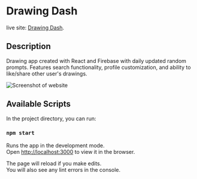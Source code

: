 # Drawing Dash

live site: [Drawing Dash](https://drawingdash.com/).

## Description

Drawing app created with React and Firebase with daily updated random prompts. Features search functionality, profile customization, and ability to like/share other user's drawings.

<!-- screenshot of homepage here -->

![Screenshot of website](https://i.gyazo.com/961e9be0427c8298ca89b5b19a85d239.png)

## Available Scripts

In the project directory, you can run:

### `npm start`

Runs the app in the development mode.\
Open [http://localhost:3000](http://localhost:3000) to view it in the browser.

The page will reload if you make edits.\
You will also see any lint errors in the console.
